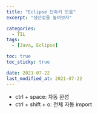 ```yaml
---
title: "Eclipse 단축키 모음"
excerpt: "생산성을 높여보자"

categories:
  - TIL
tags:
  - [Java, Eclipse]

toc: true
toc_sticky: true

date: 2021-07-22
last_modified_at: 2021-07-22
---
```


- ctrl + space: 자동 완성
- ctrl + shift + o: 전체 자동 import
